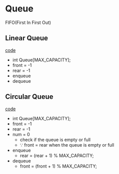 # Queue
FIFO(First In First Out)

## Linear Queue
[code](https://github.com/YeoulLee/algorithm/blob/master/data_structures/queue/linear_queue.c)
* int Queue[MAX_CAPACITY];
* front = -1
* rear = -1
* enqueue
* dequeue

## Circular Queue
[code](https://github.com/YeoulLee/algorithm/blob/master/data_structures/queue/circular_queue.c)
* int Queue[MAX_CAPACITY];
* front = -1
* rear = -1
* num = 0
  * check if the queue is empty or full
  * ∵ front = rear when the queue is empty or full
* enqueue
  * rear = (rear + 1) % MAX_CAPACITY;
* dequeue
  * front = (front + 1) % MAX_CAPACITY;
